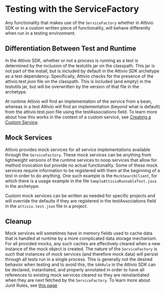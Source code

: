 # Testing with the ServiceFactory

Any functionality that makes use of the `ServiceFactory` whether in Attivio SDK or in a custom written piece of functionality, will behave differently when run in a testing environment.

## Differentiation Between Test and Runtime

In the Attivio SDK, whether or not a process is running as a test is determined by the inclusion of the testutils jar on the classpath. This jar is not part of the install, but is included by default in the Attivio SDK archetype as a test dependency. Specifically, Attivio checks for the presence of the attivio.test.json file on the classpath. This is included \(and empty\) in the testutils jar, but will be overwritten by the version of that file in the archetype.

At runtime Attivio will find an implementation of the service from a bean, whereas in a test Attivio will find an implementation \(beyond what is default\) from the attivio.test.json file using the testAssociations field. To learn more about how this works in the context of a custom service, see [Creating a Custom Service](custom-service-creating.md).

## Mock Services

Attivio provides mock services for all service implementations available through the `ServiceFactory`. These mock services can be anything from lightweight versions of the runtime services to noop services that allow for method invocation but provide no actual functionality. Some of these mock services require information to be registered with them at the beginning of a test in order to do anything. One such example is the `MockSearchClient`, for which there is a usage example in the file `SampleAttivioRunnableTest.java` in the archetype.

Custom mock services can be written as needed for specific projects and will override the defaults if they are registered in the testAssociations field in the `attivio.test.json` file in a project.

## Cleanup

Mock services will sometimes have in memory fields used to cache data that is handled at runtime by a more complicated data storage mechanism. For all provided mocks, any such caches are effectively cleared when a new instance of the mock object is created. The nature of the `ServiceFactory` is such that instances of mock services \(and therefore mock data\) will persist through all tests run in a single process. This is generally not the desired behavior when testing and to avoid this, the `SdkRule` in the Attivio SDK can be declared, instantiated, and properly annotated in order to have all references to existing mock services cleared so they are reinstantiated when they are next fetched by the `ServiceFactory`. To learn more about Junit Rules, see [this page](https://junit.org/junit4/javadoc/4.12/org/junit/Rule.html)

